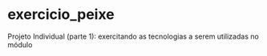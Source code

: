 # exercicio_peixe
Projeto Individual (parte 1): exercitando as tecnologias a serem utilizadas no módulo
